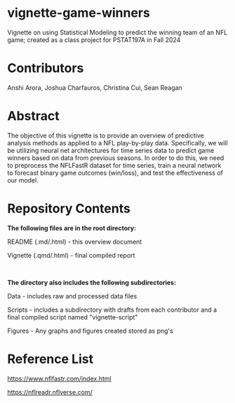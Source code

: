 # vignette-game-winners
Vignette on using Statistical Modeling to predict the winning team of an NFL game; created as a class project for PSTAT197A in Fall 2024

# Contributors

Anshi Arora, Joshua Charfauros, Christina Cui, Sean Reagan

# Abstract

The objective of this vignette is to provide an overview of predictive analysis methods as applied to a NFL play-by-play data. Specifically, we will be utilizing neural net architectures for time series data to predict game winners based on data from previous seasons. In order to do this, we need to preprocess the NFLFastR dataset for time series, train a neural network to forecast binary game outcomes (win/loss), and test the effectiveness of our model. 

# Repository Contents
**The following files are in the root directory:**


README (.md/.html) - this overview document


Vignette (.qmd/.html) - final compiled report


<br>

**The directory also includes the following subdirectories:**


Data - includes raw and processed data files


Scripts - includes a subdirectory with drafts from each contributor and a final compiled script named "vignette-script"


Figures - Any graphs and figures created stored as png's

# Reference List
https://www.nflfastr.com/index.html


https://nflreadr.nflverse.com/
